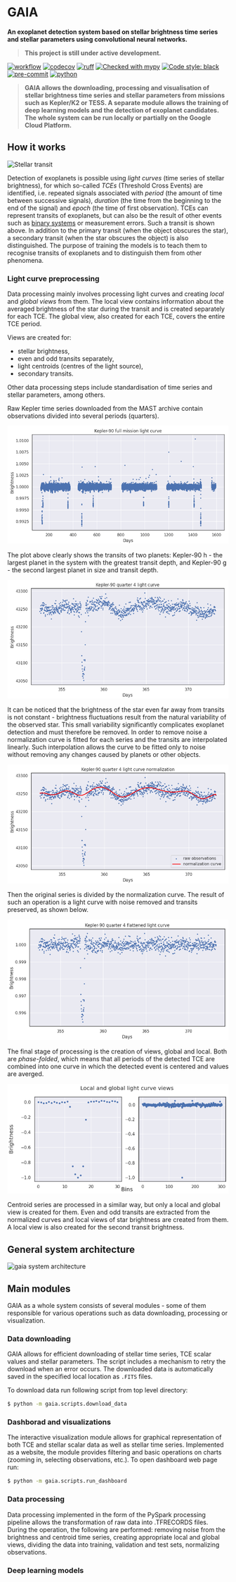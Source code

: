 # GAIA

**An exoplanet detection system based on stellar brightness time series and stellar parameters using convolutional neural networks.**

> **This project is still under active development.**

[![workflow](https://github.com/Savaed/gaia/actions/workflows/main.yaml/badge.svg)](https://github.com/Savaed/gaia/actions)
[![codecov](https://codecov.io/gh/Savaed/gaia/branch/main/graph/badge.svg?token=D482CSZ7MJ)](https://codecov.io/gh/Savaed/gaia)
[![ruff](https://img.shields.io/endpoint?url=https://raw.githubusercontent.com/astral-sh/ruff/main/assets/badge/v2.json)](https://docs.astral.sh/ruff/)
[![Checked with mypy](http://www.mypy-lang.org/static/mypy_badge.svg)](http://mypy-lang.org/)
[![Code style: black](https://img.shields.io/badge/code%20style-black-000000.svg)](https://github.com/psf/black)
[![pre-commit](https://img.shields.io/badge/pre--commit-enabled-brightgreen?logo=pre-commit&logoColor=white)](https://pre-commit.com/)
[![python](https://img.shields.io/badge/Python-3.11-3776AB.svg?style=flat&logo=python&logoColor=white)](https://www.python.org)

> **GAIA allows the downloading, processing and visualisation of stellar brightness time series and stellar parameters from missions such as Kepler/K2 or TESS. A separate module allows the training of deep learning models and the detection of exoplanet candidates. The whole system can be run locally or partially on the Google Cloud Platform.**

## How it works

![Stellar transit](https://github.com/Savaed/gaia/blob/main/docs/img/nasa-transit.gif)

Detection of exoplanets is possible using *light curves* (time series of stellar brightness), for which so-called *TCEs* (Threshold Cross Events) are identified, i.e. repeated signals associated with *period* (the amount of time between successive signals), *duration* (the time from the beginning to the end of the signal) and *epoch* (the time of first observation). TCEs can represent transits of exoplanets, but can also be the result of other events such as [binary systems](https://en.wikipedia.org/wiki/Binary_star) or measurement errors. Such a transit is shown above. In addition to the primary transit (when the object obscures the star), a secondary transit (when the star obscures the object) is also distinguished. The purpose of training the models is to teach them to recognise transits of exoplanets and to distinguish them from other phenomena.

### Light curve preprocessing

Data processing mainly involves processing light curves and creating *local* and *global views* from them. The local view contains information about the averaged brightness of the star during the transit and is created separately for each TCE. The global view, also created for each TCE, covers the entire TCE period.

Views are created for:
  - stellar brightness,
  - even and odd transits separately,
  - light centroids (centres of the light source),
  - secondary transits.

Other data processing steps include standardisation of time series and stellar parameters, among others.

Raw Kepler time series downloaded from the MAST archive contain observations divided into several periods (quarters).

![kepler full mission light curve](https://github.com/Savaed/gaia/blob/main/docs/img/kepler-90-full-mission.png)

The plot above clearly shows the transits of two planets: Kepler-90 h - the largest planet in the system with the greatest transit depth, and Kepler-90 g - the second largest planet in size and transit depth.

![kepler full quarter 4 light curve](https://github.com/Savaed/gaia/blob/main/docs/img/kepler-90-q4.png)

It can be noticed that the brightness of the star even far away from transits is not constant - brightness fluctuations result from the natural variability of the observed star. This small variability significantly complicates exoplanet detection and must therefore be removed. In order to remove noise a normalization curve is fitted for each series and the transits are interpolated linearly. Such interpolation allows the curve to be fitted only to noise without removing any changes caused by planets or other objects.

![kepler normalization](https://github.com/Savaed/gaia/blob/main/docs/img/kepler-90-q4-normalization.png)

Then the original series is divided by the normalization curve. The result of such an operation is a light curve with noise removed and transits preserved, as shown below.

![kepler normalized](https://github.com/Savaed/gaia/blob/main/docs/img/kepler-90-q4-flattened.png)

The final stage of processing is the creation of views, global and local. Both are *phase-folded*, which means that all periods of the detected TCE are combined into one curve in which the detected event is centered and values are averged.

![kepler views](https://github.com/Savaed/gaia/blob/main/docs/img/kepler-90-views.png)

Centroid series are processed in a similar way, but only a local and global view is created for them. Even and odd transits are extracted from the normalized curves and local views of star brightness are created from them. A local view is also created for the second transit brightness.

## General system architecture

![gaia system architecture](https://github.com/Savaed/gaia/blob/main/docs/img/gaia_system_architecture_and_data_flow.png.png)

## Main modules

GAIA as a whole system consists of several modules - some of them responsible for various operations such as data downloading, processing or visualization.

### Data downloading

GAIA allows for efficient downloading of stellar time series, TCE scalar values and stellar parameters. The script includes a mechanism to retry the download when an error occurs. The downloaded data is automatically saved in the specified local location as `.FITS` files.

To download data run following script from top level directory:

```sh
$ python -m gaia.scripts.download_data
```

### Dashborad and visualizations

The interactive visualization module allows for graphical representation of both TCE and stellar scalar data as well as stellar time series. Implemented as a website, the module provides filtering and basic operations on charts (zooming in, selecting observations, etc.). To open dashboard web page run:

```sh
$ python -m gaia.scripts.run_dashboard
```

### Data processing

Data processing implemented in the form of the PySpark processing pipeline allows the transformation of raw data into .TFRECORDS files. During the operation, the following are performed: removing noise from the brightness and centroid time series, creating appropriate local and global views, dividing the data into training, validation and test sets, normalizing observations.

### Deep learning models
